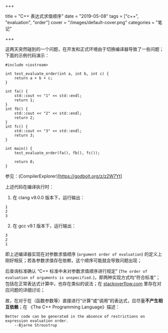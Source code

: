 +++

title = "C++ 表达式求值顺序"
date = "2019-05-08"
tags = ["c++", "evaluation", "order"]
cover = "/images/default-cover.png"
categories = "笔记"

+++

这两天突然碰到的一个问题，在开发和正式环境由于切换编译器导致了一些问题；下面的示例代码演示：

```
#include <iostream>

int test_evaluate_order(int a, int b, int c) {
    return a + b + c;
}

int fa() {
    std::cout << "1" << std::endl;
    return 1;
}
int fb() {
    std::cout << "2" << std::endl;
    return 2;
}
int fc() {
    std::cout << "3" << std::endl;
    return 3;
}

int main() {
    test_evaluate_order(fa(), fb(), fc());

    return 0;
}
```

参见：(CompilerExplorer)[https://godbolt.org/z/z2W7Yt]

上述代码在编译执行时：
1. 在 clang v9.0.0 版本下，运行输出：
```
1
2
3
```
2. 在 gcc v9.1 版本下，运行输出：
```
3
2
1
```
即上述编译器实现在对参数求值顺序 (`argument order of evaluation`) 的定义上刚好相反；若各参数求值存在依赖，这个顺序可能就会导致问题出现；

后查询标准确认 “C++ 标准中未对参数求值顺序进行规定” (`The order of evaluation of arguments is unspecified.`)，即两种实现方式均“符合标准”；包括在正常表达式计算中，也存在类似的说法；在 [stackoverflow.com](https://stackoverflow.com/questions/2934904/order-of-evaluation-in-c-function-parameters) 里存在对应问题的详细讨论；

故，在对于在（函数参数等）直接进行“计算”或“调用”的表达式，应尽量**不产生相互依赖**；在 《The C++ Programming Language》描述：

```
Better code can be generated in the absence of restrictions on expression evaluation order.
    --Bjarne Stroustrup
```
